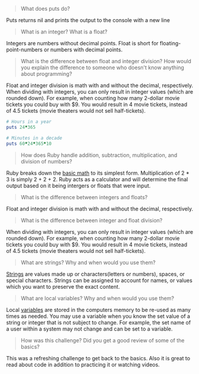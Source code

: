 >What does puts do?

Puts returns nil and prints the output to the console with a new line

>What is an integer? What is a float?

Integers are numbers without decimal points. Float is short for floating-point-numbers or numbers with decimal points.

>What is the difference between float and integer division? How would you explain the difference to someone who doesn't know anything about programming?

Float and integer division is math with and without the decimal, respectively. When dividing with integers, you can only result in integer values (which are rounded down). For example, when counting how many 2-dollar movie tickets you could buy with $9. You would result in 4 movie tickets, instead of 4.5 tickets (movie theaters would not sell half-tickets).

```ruby
# Hours in a year
puts 24*365

# Minutes in a decade
puts 60*24*365*10
```

>How does Ruby handle addition, subtraction, multiplication, and division of numbers?

Ruby breaks down the [basic math](basic-math.rb) to its simplest form. Multiplication of 2 * 3 is simply 2 + 2 + 2. Ruby acts as a calculator and will determine the final output based on it being intergers or floats that were input.

>What is the difference between integers and floats?

Float and integer division is math with and without the decimal, respectively.

>What is the difference between integer and float division?

When dividing with integers, you can only result in integer values (which are rounded down). For example, when counting how many 2-dollar movie tickets you could buy with $9. You would result in 4 movie tickets, instead of 4.5 tickets (movie theaters would not sell half-tickets).

>What are strings? Why and when would you use them?

[Strings](simple-string.rb) are values made up or characters(letters or numbers), spaces, or special characters. Strings can be assigned to account for names, or values which you want to preserve the exact content.

>What are local variables? Why and when would you use them?

Local [variables](defining-variables.rb) are stored in the computers memory to be re-used as many times as needed. You may use a variable when you know the set value of a string or integer that is not subject to change. For example, the set name of a user within a system may not change and can be set to a variable.

>How was this challenge? Did you get a good review of some of the basics?

This was a refreshing challenge to get back to the basics. Also it is great to read about code in addition to practicing it or watching videos.